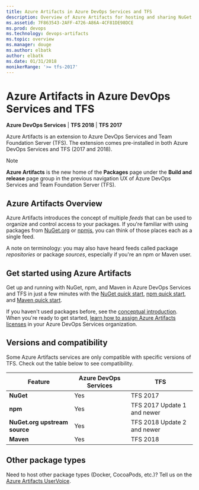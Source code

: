 ```yaml
---
title: Azure Artifacts in Azure DevOps Services and TFS
description: Overview of Azure Artifacts for hosting and sharing NuGet packages and npm modules with Azure DevOps Services or Team Foundation Server
ms.assetid: 7F863543-2AFF-4726-A86A-4CF81DE98DCE
ms.prod: devops
ms.technology: devops-artifacts
ms.topic: overview
ms.manager: douge
ms.author: elbatk
author: elbatk
ms.date: 01/31/2018
monikerRange: '>= tfs-2017'
---
```


# Azure Artifacts in Azure DevOps Services and TFS

**Azure DevOps Services** | **TFS 2018** | **TFS 2017**

Azure Artifacts is an extension to Azure DevOps Services and Team Foundation Server (TFS). The extension comes pre-installed in both Azure DevOps Services and TFS (2017 and 2018).

> [!NOTE]
> **Azure Artifacts** is the new home of the **Packages** page under the **Build and release** page group in the previous navigation UX of Azure DevOps Services and Team Foundation Server (TFS).

## Azure Artifacts Overview

Azure Artifacts introduces the concept of multiple *feeds* that can be used to organize and control access to your packages. If you're familiar with using packages from [NuGet.org](https://www.nuget.org) or [npmjs](https://www.npmjs.com), you can think of those places each as a single feed. 

A note on terminology: you may also have heard feeds called package *repositories* or package *sources*, especially if you're an npm or Maven user.

## Get started using Azure Artifacts

Get up and running with NuGet, npm, and Maven in Azure DevOps Services and TFS in just a few minutes with the [NuGet quick start](get-started-nuget.md), [npm quick start](get-started-npm.md), and [Maven quick start](get-started-maven.md).

If you haven't used packages before, see the [conceptual introduction](index.md). When you're ready to get started, [learn how to assign Azure Artifacts licenses](license-azure-artifacts.md) in your Azure DevOps Services organization.

<a name="versions-compatibility"></a>

## Versions and compatibility

Some Azure Artifacts services are only compatible with specific versions of TFS. Check out the table below to see compatibility.

| Feature                        | Azure DevOps Services          | TFS                         |
|------------------------------- |---------------|-----------------------------|
| **NuGet**                      | Yes           | TFS 2017                    |
| **npm**                        | Yes           | TFS 2017 Update 1 and newer |
| **NuGet.org upstream source**  | Yes           | TFS 2018 Update 2 and newer |
| **Maven**                      | Yes           | TFS 2018                    |

## Other package types

Need to host other package types (Docker, CocoaPods, etc.)? Tell us on the [Azure Artifacts UserVoice](https://visualstudio.uservoice.com/forums/330519-team-services/category/145266-package-management).
